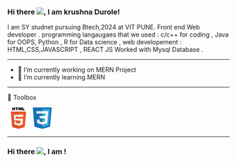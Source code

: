 
### Hi there <img src="https://raw.githubusercontent.com/MartinHeinz/MartinHeinz/master/wave.gif" width="30px">, I am krushna Durole!


  
  I am SY studnet pursuing Btech,2024 at VIT PUNE. 
  Front end Web developer . 
  programming langaugaes that we used : c/c++ for coding , Java for OOPS, Python , R for Data science , 
  web developement : HTML,CSS,JAVASCRIPT , REACT JS
  Worked with Mysql Database . 
  
  ---
  - 🔭 I’m currently working on MERN Project
  - 🌱 I’m currently learning MERN
 ---

🧰 Toolbox

<img src="https://github.com/devicons/devicon/blob/master/icons/html5/html5-original-wordmark.svg" alt="HTML Logo" width="50" height="50"/> <img src="https://github.com/devicons/devicon/blob/master/icons/css3/css3-original.svg" alt="CSS Logo" width="50" height="50"/>

---



<!--
**krushnadurole/krushnadurole** is a ✨ _special_ ✨ repository because its `README.md` (this file) appears on your GitHub profile.



Here are some ideas to get you started:

- 🔭 I’m currently working on ...
- 🌱 I’m currently learning ...
- 👯 I’m looking to collaborate on ...
- 🤔 I’m looking for help with ...
- 💬 Ask me about ...
- 📫 How to reach me: ...
- 😄 Pronouns: ...
- ⚡ Fun fact: ...
-->
### Hi there <img src="https://raw.githubusercontent.com/MartinHeinz/MartinHeinz/master/wave.gif" width="30px">, I am <enter your name>!

